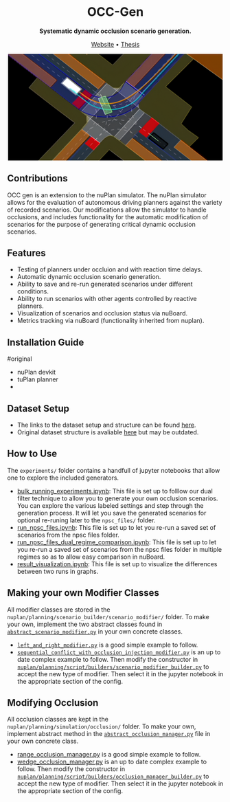 <div align="center">

# OCC-Gen
**Systematic dynamic occlusion scenario generation.**

<p align="center">
  <a href="https://uwaterloo.ca/waterloo-intelligent-systems-engineering-lab/projects/generating-occlusion-caused-collision-test-scenarios">Website</a> •
  <a href="https://uwspace.uwaterloo.ca/items/f62d32a5-140a-4348-abff-8a09c989bc68">Thesis</a>
</p>
<div align="center" style="overflow: hidden;"><img src="occ_extra_docs/readme_img/occimg.png" width=500px style="margin: -100px 0 -120px 0px;"></div>

</div>

## Contributions
OCC gen is an extension to the nuPlan simulator. The nuPlan simulator allows for the evaluation of autonomous driving planners against the variety of recorded scenarios. Our modifications allow the simulator to handle occlusions, and includes functionality for the automatic modification of scenarios for the purpose of generating critical dynamic occlusion scenarios.

## Features
* Testing of planners under occluion and with reaction time delays.
* Automatic dynamic occlusion scenario generation.
* Ability to save and re-run generated scenarios under different conditions.
* Ability to run scenarios with other agents controlled by reactive planners.
* Visualization of scenarios and occlusion status via nuBoard.
* Metrics tracking via nuBoard (functionality inherited from nuplan).

## Installation Guide
#original 
* nuPlan devkit
* tuPlan planner
* 

## Dataset Setup
* The links to the dataset setup and structure can be found [here](occ_extra_docs/dataset_setup.md).
* Original dataset structure is avaliable [here](https://github.com/motional/nuplan-devkit/blob/master/docs/dataset_setup.md) but may be outdated.


## How to Use
The `experiments/` folder contains a handfull of jupyter notebooks that allow one to explore the included generators.
* [bulk_running_experiments.ipynb](experiments/bulk_running_experiments.ipynb): This file is set up to folllow our dual filter technique to allow you to generate your own occlusion scenarios. You can explore the various labeled settings and step through the generation process. It will let you save the generated scenarios for optional re-runing later to the `npsc_files/` folder.
* [run_npsc_files.ipynb](experiments/run_npsc_files.ipynb): This file is set up to let you re-run a saved set of scenarios from the npsc files folder.
* [run_npsc_files_dual_regime_comparison.ipynb](experiments/run_npsc_files_dual_regime_comparison.ipynb): This file is set up to let you re-run a saved set of scenarios from the npsc files folder in multiple regimes so as to allow easy comparison in nuBoard.
* [result_visualization.ipynb](experiments/result_visualization.ipynb): This file is set up to visualize the differences between two runs in graphs.

## Making your own Modifier Classes
All modifier classes are stored in the `nuplan/planning/scenario_builder/scenario_modifier/` folder. To make your own, implement the two abstract classes found in [`abstract_scenario_modifier.py`](nuplan/planning/scenario_builder/scenario_modifier/abstract_scenario_modifier.py) in your own concrete classes.
* [`left_and_right_modifier.py`](nuplan/planning/scenario_builder/scenario_modifier/left_and_right_modifier) is a good simple example to follow. 
* [`sequential_conflict_with_occlusion_injection_modifier.py`](nuplan/planning/scenario_builder/scenario_modifier/sequential_conflict_with_occlusion_injection_modifier.py) is an up to date complex example to follow. 
Then modify the constructor in [`nuplan/planning/script/builders/scenario_modifier_builder.py`](`nuplan/planning/script/builders/scenario_modifier_builder.py`) to accept the new type of modifier. Then select it in the jupyter notebook in the appropriate section of the config.

## Modifying Occlusion
All occlusion classes are kept in the `nuplan/planning/simulation/occlusion/` folder. To make your own, implement abstract method in the [`abstract_occlusion_manager.py`](nuplan/planning/simulation/occlusion/abstract_occlusion_manager.py) file in your own concrete class.
* [range_occlusion_manager.py](nuplan/planning/simulation/occlusion/range_occlusion_manager.py) is a good simple example to follow. 
* [wedge_occlusion_manager.py](nuplan/planning/simulation/occlusion/wedge_occlusion_manager.py) is an up to date complex example to follow. 
Then modify the constructor in [`nuplan/planning/script/builders/occlusion_manager_builder.py`](`nuplan/planning/script/builders/occlusion_manager_builder.py`) to accept the new type of modifier. Then select it in the jupyter notebook in the appropriate section of the config.